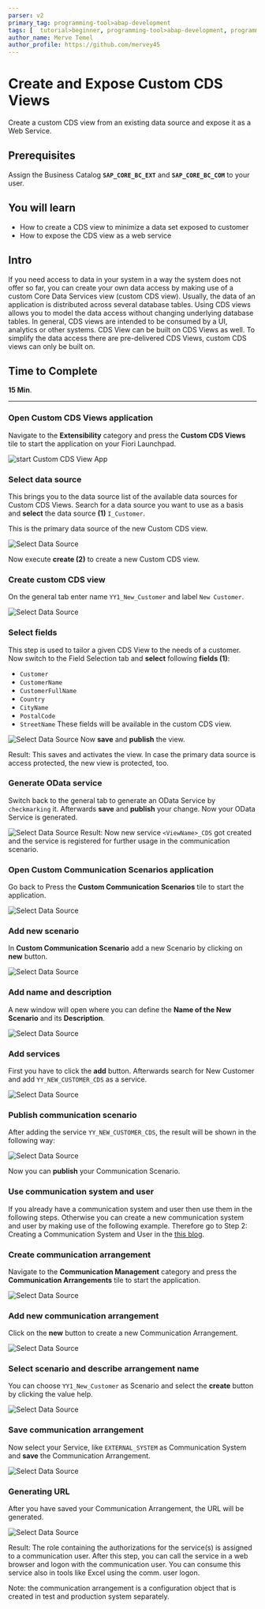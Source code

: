 ```yaml
---
parser: v2
primary_tag: programming-tool>abap-development
tags: [  tutorial>beginner, programming-tool>abap-development, programming-tool>abap-extensibility]
author_name: Merve Temel
author_profile: https://github.com/mervey45
---
```


# Create and Expose Custom CDS Views  
<!-- description --> Create a custom CDS view from an existing data source and expose it as a Web Service.

## Prerequisites  
Assign the Business Catalog **`SAP_CORE_BC_EXT`** and **`SAP_CORE_BC_COM`** to your user.

## You will learn  
- How to create a CDS view to minimize a data set exposed to customer
- How to expose the CDS view as a web service

## Intro
If you need access to data in your system in a way the system does not offer so far, you can create your own data access by making use of a custom Core Data Services view (custom CDS view). Usually, the data of an application is distributed across several database tables. Using CDS views allows you to model the data access without changing underlying database tables. In general, CDS views are intended to be consumed by a UI, analytics or other systems. CDS View can be built on CDS Views as well. To simplify the data access there are pre-delivered CDS Views, custom CDS views can only be built on.

## Time to Complete
**15 Min**.

---

### Open Custom CDS Views application

Navigate to the **Extensibility** category and press the **Custom CDS Views** tile to start the application on your Fiori Launchpad.

![start Custom CDS View App](ExtensibilityFLP1-1.png)

### Select data source

This brings you to the data source list of the available data sources for Custom CDS Views.
Search for a data source you want to use as a basis and **select** the data source **(1)** `I_Customer`.

This is the primary data source of the new Custom CDS view.

![Select Data Source](dataSourceList2-0.png)

Now execute **create (2)** to create a new Custom CDS view.

### Create custom CDS view

On the general tab enter name `YY1_New_Customer` and label `New Customer`.

![Select Data Source](createCustomCDSView1-0.png)

### Select fields

This step is used to tailor a given CDS View to the needs of a customer.
Now switch to the Field Selection tab and **select** following **fields (1)**:
- `Customer`
- `CustomerName`
- `CustomerFullName`
- `Country`
- `CityName`
- `PostalCode`
- `StreetName`
These fields will be available in the custom CDS view.

![Select Data Source](publish2.png)
Now **save** and **publish** the view.

Result:
This saves and activates the view.
In case the primary data source is access protected, the new view is protected, too.

### Generate OData service

Switch back to the general tab to generate an OData Service by `checkmarking` it.
Afterwards **save** and **publish** your change. Now your OData Service is generated.

![Select Data Source](odataservice.png)
Result:
Now new service `<ViewName>_CDS` got created and the service is registered for further usage in the communication scenario.

### Open Custom Communication Scenarios application

Go back to Press the **Custom Communication Scenarios** tile to start the application.

![Select Data Source](ExtensibilityFLP2-1.png)

### Add new scenario

In **Custom Communication Scenario** add a new Scenario by clicking on **new** button.

![Select Data Source](new.png)

### Add name and description

A new window will open where you can define the **Name of the New Scenario** and its **Description**.

![Select Data Source](newname.png)

### Add services

First you have to click the **add** button. Afterwards search for New Customer and add `YY_NEW_CUSTOMER_CDS` as a service.

![Select Data Source](service.png)

### Publish communication scenario

After adding the service `YY_NEW_CUSTOMER_CDS`, the result will be shown in the following way:

![Select Data Source](service2.png)

Now you can **publish** your Communication Scenario.

### Use communication system and user

If you already have a communication system and user then use them in the following steps.
Otherwise you can create a new communication system and user by making use of the following example.
Therefore go to Step 2: Creating a Communication System and User in the [this blog](https://blogs.sap.com/2017/05/17/part-viii-custom-business-object-exposure-as-external-web-service-bonus-plan/).

### Create communication arrangement

Navigate to the **Communication Management** category and press the **Communication Arrangements** tile to start the application.

![Select Data Source](arrangement.png)

### Add new communication arrangement

Click on the **new** button to create a new Communication Arrangement.

![Select Data Source](maintain.png)

### Select scenario and describe arrangement name

You can choose `YY1_New_Customer` as Scenario and select the **create** button by clicking the value help.

![Select Data Source](arrangementnewcustomer.png)


### Save communication arrangement

Now select your Service, like `EXTERNAL_SYSTEM` as Communication System and **save** the Communication Arrangement.

![Select Data Source](save.png)

### Generating URL

After you have saved your Communication Arrangement, the URL will be generated.

![Select Data Source](odata.png)

Result:
The role containing the authorizations for the service(s) is assigned to a communication user. After this step, you can call the service in a web browser and logon with the communication user. You can consume this service also in tools like Excel using the comm. user logon.

Note: the communication arrangement is a configuration object that is created in test and production system separately.
